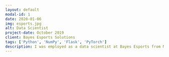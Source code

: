 ```yaml
---
layout: default
modal-id: 1
date: 2020-01-06
img: esports.jpg
alt: Data Scientist
project-date: October 2019
client: Bayes Esports Solutions
tags: ['Python', 'NumPy', 'Flask', 'PyTorch']
description: I was employed as a data scientist at Bayes Esports from May 2017 to November 2019. The projects I worked on were rather broad and ranged from data science work like feature engineering and model optimization to python backend work like designing RESTful APIs and stateless prediction services.
---
```

